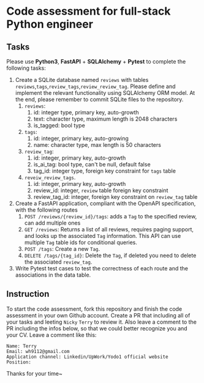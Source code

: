 # Code assessment for full-stack Python engineer

## Tasks

Please use **Python3**, **FastAPI** + **SQLAlchemy** + **Pytest** to complete the following tasks:
1. Create a SQLite database named `reviews` with tables `reviews`,`tags`,`review_tags`,`review_review_tag`. Please define and implement the relevant functionality using SQLAlchemy ORM model. At the end, please remember to commit SQLite files to the repository.
   1. `reviews`:
      1. id: integer type, primary key, auto-growth
      2. text: character type, maximum length is 2048 characters
      3. is_tagged: bool type
   2. `tags`:
      1. id: integer, primary key, auto-growing
      2. name: character type, max length is 50 characters
   3. `review_tag`:
      1. id: integer, primary key, auto-growth
      2. is_ai_tag: bool type, can't be null, default false
      3. tag_id: integer type, foreign key constraint for `tags` table
   4. `reveiw_review_tags`.
      1. id: integer, primary key, auto-growth
      2. review_id: integer, `review` table foreign key constraint
      3. review_tag_id: integer, foreign key constraint on `review_tag` table
2. Create a FastAPI application, compliant with the OpenAPI specification, with the following routes
   1. `POST /reviews/{review_id}/tags`: adds a `Tag` to the specified review, can add multiple ones
   2. `GET /reviews`: Returns a list of all reviews, requires paging support, and looks up the associated `Tag` information. This API can use multiple `Tag` table ids for conditional queries.
   3. `POST /tags`: Create a new `Tag`.
   4. `DELETE /tags/{tag_id}`: Delete the `Tag`, if deleted you need to delete the associated `review_tag`.
3. Write Pytest test cases to test the correctness of each route and the associations in the data table.

## Instruction
To start the code assessment, fork this repository and finish the code assessment in your own Github account.
Create a PR that including all of your tasks and leeting `Nicky` `Terry` to review it. Also leave a comment to the PR including the infos below, so that we could better recognize you and your CV. Leave a comment like this:
```
Name: Terry
Email: wh9112@gmail.com
Application channel: Linkedin/UpWork/Yodo1 official website
Position:
```

Thanks for your time~
